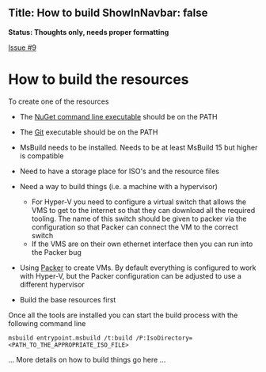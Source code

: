 Title: How to build
ShowInNavbar: false
---

**Status: Thoughts only, needs proper formatting**

[Issue #9](https://github.com/Calvinverse/calvinverse.docs/issues/8)

# How to build the resources

To create one of the resources

* The [NuGet command line executable]() should be on the PATH
* The [Git]() executable should be on the PATH
* MsBuild needs to be installed. Needs to be at least MsBuild 15 but higher is compatible
* Need to have a storage place for ISO's and the resource files

* Need a way to build things (i.e. a machine with a hypervisor)
  * For Hyper-V you need to configure a virtual switch that allows the VMS to get to the internet
    so that they can download all the required tooling. The name of this switch should be
    given to packer via the configuration so that Packer can connect the VM to the correct switch
  * If the VMS are on their own ethernet interface then you can run into the Packer bug
* Using [Packer](https://packer.io) to create VMs. By default everything is configured to work
  with Hyper-V, but the Packer configuration can be adjusted to use a different hypervisor

* Build the base resources first


Once all the tools are installed you can start the build process with the following command line

    msbuild entrypoint.msbuild /t:build /P:IsoDirectory=<PATH_TO_THE_APPROPRIATE_ISO_FILE>



 ... More details on how to build things go here ...

